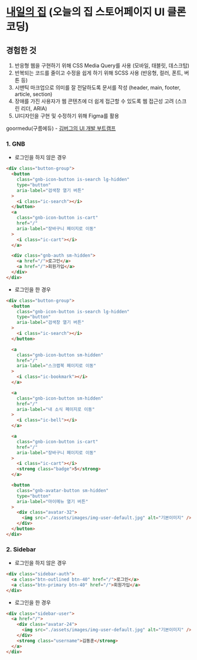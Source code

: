 # [내일의 집](https://kimdong-hun.github.io/ohou.se-store/) (오늘의 집 스토어페이지 UI 클론코딩)

## 경험한 것

1. 반응형 웹을 구현하기 위해 CSS Media Query를 사용 (모바일, 태블릿, 데스크탑)
2. 반복되는 코드를 줄이고 수정을 쉽게 하기 위해 SCSS 사용 (반응형, 컬러, 폰트, 버튼 등)
3. 시맨틱 마크업으로 의미를 잘 전달하도록 문서를 작성 (header, main, footer, article, section)
4. 장애를 가진 사용자가 웹 콘텐츠에 더 쉽게 접근할 수 있도록 웹 접근성 고려 (스크린 리더, ARIA)
5. UI디자인을 구현 및 수정하기 위해 Figma를 활용

goormedu(구름에듀) - [김버그의 UI 개발 부트캠프](https://edu.goorm.io/lecture/25681/%EA%B9%80%EB%B2%84%EA%B7%B8%EC%9D%98-ui-%EA%B0%9C%EB%B0%9C-%EB%B6%80%ED%8A%B8%EC%BA%A0%ED%94%84-%EA%B2%BD%EB%A0%A5%EA%B0%99%EC%9D%80-%EC%8B%A0%EC%9E%85%EC%9C%BC%EB%A1%9C-%EB%A0%88%EB%B2%A8%EC%97%85)

### 1. GNB

- 로그인을 하지 않은 경우

```html
<div class="button-group">
  <button
    class="gnb-icon-button is-search lg-hidden"
    type="button"
    aria-label="검색창 열기 버튼"
  >
    <i class="ic-search"></i>
  </button>
  <a
    class="gnb-icon-button is-cart"
    href="/"
    aria-label="장바구니 페이지로 이동"
  >
    <i class="ic-cart"></i>
  </a>

  <div class="gnb-auth sm-hidden">
    <a href="/">로그인</a>
    <a href="/">회원가입</a>
  </div>
</div>
```

- 로그인을 한 경우

```html
<div class="button-group">
  <button
    class="gnb-icon-button is-search lg-hidden"
    type="button"
    aria-label="검색창 열기 버튼"
  >
    <i class="ic-search"></i>
  </button>

  <a
    class="gnb-icon-button sm-hidden"
    href="/"
    aria-label="스크랩북 페이지로 이동"
  >
    <i class="ic-bookmark"></i>
  </a>

  <a
    class="gnb-icon-button sm-hidden"
    href="/"
    aria-label="내 소식 페이지로 이동"
  >
    <i class="ic-bell"></i>
  </a>

  <a
    class="gnb-icon-button is-cart"
    href="/"
    aria-label="장바구니 페이지로 이동"
  >
    <i class="ic-cart"></i>
    <strong class="badge">5</strong>
  </a>

  <button
    class="gnb-avatar-button sm-hidden"
    type="button"
    aria-label="마이메뉴 열기 버튼"
  >
    <div class="avatar-32">
      <img src="./assets/images/img-user-default.jpg" alt="기본이미지" />
    </div>
  </button>
</div>
```

### 2. Sidebar

- 로그인을 하지 않은 경우

```html
<div class="sidebar-auth">
  <a class="btn-outlined btn-40" href="/">로그인</a>
  <a class="btn-primary btn-40" href="/">회원가입</a>
</div>
```

- 로그인을 한 경우

```html
<div class="sidebar-user">
  <a href="/">
    <div class="avatar-24">
      <img src="./assets/images/img-user-default.jpg" alt="기본이미지" />
    </div>
    <strong class="username">김동훈</strong>
  </a>
</div>
```
